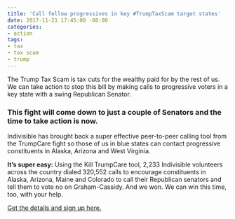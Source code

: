 ```yaml
---
title: 'Call fellow progressives in key #TrumpTaxScam target states'
date: 2017-11-21 17:45:00 -08:00
categories:
- action
tags:
- tax
- tax scam
- trump
---
```


The Trump Tax Scam is tax cuts for the wealthy paid for by the rest of us. We can take action to stop this bill by making calls to progressive voters in a key state with a swing Republican Senator. 

### This fight will come down to just a couple of Senators and the time to take action is now. 

Indivisible has brought back a super effective peer-to-peer calling tool from the TrumpCare fight so those of us in blue states can contact progressive constituents in Alaska, Arizona and West Virginia. 

**It’s super easy:** Using the Kill TrumpCare tool, 2,233 Indivisible volunteers across the country dialed 320,552 calls to encourage constituents in Alaska, Arizona, Maine and Colorado to call their Republican senators and tell them to vote no on Graham-Cassidy. And we won. We can win this time, too, with your help. 

[Get the details and sign up here.](https://www.trumptaxscam.org/calls-to-kill-the-tax-scam) 